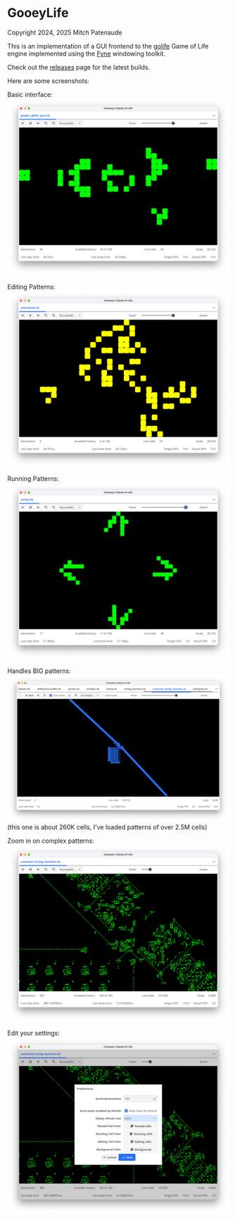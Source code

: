 # GooeyLife

Copyright 2024, 2025 Mitch Patenaude

This is an implementation of a GUI frontend to the
[golife](https://github.com/pneumaticdeath/golife) Game of Life engine
implemented using the [Fyne](https://fyne.io/) windowing toolkit.

Check out the [releases](https://github.com/pneumaticdeath/guiLife/releases) page
for the latest builds.

Here are some screenshots:

Basic interface:
![Main screen](images/GooeyLife.png)

Editing Patterns:
![Edit Mode](images/EditingMode.png)

Running Patterns:
![Running](images/Running.png)

Handles BIG patterns:
![Big Pattern](images/BigPattern.png)
(this one is about 260K cells, I've loaded patterns of over 2.5M cells)

Zoom in on complex patterns:
![Zoomed In](images/BigPatternZoomedIn.png)

Edit your settings:
![Settings pane](images/PreferencesPane.png)

